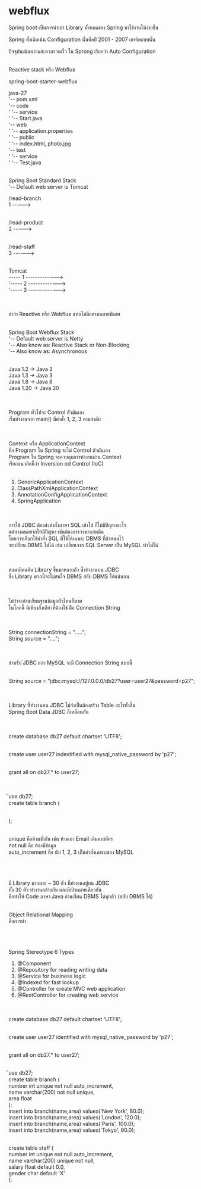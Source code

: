 # webflux

Spring boot  เป็นการนำเอา Library ทั้งหมดของ Spring มาใช้งานให้ง่ายขึ้น<br>

Spring ดั้งเดิมเน้น Configuration นั้นคือปี 2001 - 2007 เขาคิดแบบนั้น<br>

ปัจจุบันเน้นความสะดวกรวดเร็ว ใน Sprong เรียกว่า Auto Configuration<br><br>


Reactive stack หรือ Webflux<br>

spring-boot-starter-webflux<br>


java-27<br>
'-- pom.xml<br>
'-- code<br>
'    '-- service<br>
'         '-- Start.java<br>
'-- web<br>
'    '-- application.properties<br>
'    '-- public<br>
'          '-- index.html, photo.jpg<br>
'-- test<br>
'    '-- service<br>
'         '-- Test.java<br><br>


Spring Boot Standard Stack<br>
'-- Default web server is Tomcat<br>

/read-branch<br>
1 -----><br><br>

/read-product<br>
2 -----><br><br>

/read-staff<br>
3 ------><br><br>

Tomcat<br>
   ----- 1 -------------><br>
               '----- 2 -------------><br>
                             '----- 3 -------------><br><br><br>


คำว่า Reactive หรือ Webflux แทบไม่มีคสามหมายพิเศษ<br><br>

Spring Boot Webflux Stack<br>
'-- Default web server is Netty<br>
'-- Also know as: Reactive Stack or Non-Blocking <br>
'-- Also know as: Asynchronous<br><br>

Java 1.2       -> Java 2<br>
Java 1.3       -> Java 3<br>
Java 1.8       -> Java 8<br>
Java 1.20      -> Java 20<br><br><br>


Program ทั่วไปจะ Control ตัวมันเอง<br>
เริ่มทำงานจาก main() มีคำสั่ง 1, 2, 3 ตามลำดับ<br><br><br>


Context หรือ ApplicationContext<br>
คือ Program ใน Spring จะไม่ Control ตัวมันเอง<br>
Program ใน Spring จะควบคุมการทำงานผ่าน Context<br>
เรียกแนวคิดนี้ว่า Inversion od Control (IoC)<br><br>

1. GenericApplicationContext<br>
2. ClassPathXmlApplicationContext<br>
3. AnnotationConfigApplicationContext<br>
4. SpringApplication<br><br><br>


การใช้ JDBC ต้องส่งคำสั่งภาษา SQL เข้าไป ก็ไม่มีปัญหาอะไร<br>
แต่บางคนอยากให้มีปัญหา เช่นต้องการวางยาเสพติด<br>
โดยการเลือกใช้คำสั่ง SQL ที่ใช้ได้เฉพาะ DBMS ที่กำหนดไว้<br>
จะเปลี่ยน DBMS ไม่ได้ เช่น เปลี่ยนจาก SQL Server เป็น MySQL ทำไม่ได้<br><br><br>


ต่อมามีคนคิด Library ขึ้นมาหลายตัว ซึ่งทำงานบน JDBC<br>
ซึ่ง Library พวกนี้จะไม่สนใจ DBMS สลับ DBMS ได้แน่นอน<br><br><br>


ไม่ว่าจะอ่านเขียนฐานข้อมูลตัวไหนก็ตาม<br>
ในโลกนี้ มีเพียงสิ่งเดียวที่ต้องใช้ คืิอ Connection String<br><br><br>


String connectionString = ".....";<br>
String source = "....";<br><br><br>

สำหรับ ๋JDBC และ MySQL จะมี Connection String แบบนี้<br><br>

String source = "jdbc:mysql://127.0.0.0/db27?user=user27&password=p27";<br><br><br>


Library ที่ทำงานบน JDBC ไม่จำเป็นต้องสร้าง Table อะไรทั้งสิ้น<br>
Spring Boot Data JDBC ก็เหมือนกัน<br><br><br>


create database db27 default chartset 'UTF8';<br><br>

create user user27 indextified with mysql_native_password by 'p27';<br><br>

grant all on db27.* to user27;<br><br><br>


ีuse db27;<br>
create table branch (<br><br>

);<br><br>

unique คือห้ามซ้ำกัน เช่น ห้ามเอา Email เดิมมาสมัคร<br>
not null คือ ต้องมีข้อมูล<br>
auto_increment คือ นับ 1, 2, 3 เป็นคำสั่งเฉพาะของ MySQL<br><br><br><br>



มี Library มากมาย ~ 30 ตัว  ที่ทำงานอยู่บน JDBC<br>
ทั้ง 30 ตัว ทำงานคล้ายกัน และมีเป้าหมายเดียวกัน<br>
คือทำให้ Code ภาษา Java อ่านเขียน DBMS ได้ทุกตัว (สลับ DBMS ได้)<br><br>

Object Relational Mapping<br> 
คือการทำ<br><br><br><br>



Spring Stereotype 6 Types<br>
1. @Component<br>
2. @Repository     for reading writing data<br>
3. @Service        for business logic<br>
4. @Indexed        for fast lookup<br>
5. @Controller     for create MVC web application<br>
6. @RestController for creating web service<br><br><br>


create database db27 default chartset 'UTF8';<br><br>

create user user27 identified with mysql_native_password by 'p27';<br><br>

grant all on db27.* to user27;<br><br>

ีuse db27;<br>
create table branch (<br>
    number    int unique not null auto_increment,<br>
    name      varchar(200) not null unique,<br>
    area      float<br>
);<br>
insert into branch(name,area) values('New York', 80.0);<br>
insert into branch(name,area) values('London', 120.0);<br>
insert into branch(name,area) values('Paris', 100.0);<br>
insert into branch(name,area) values('Tokyo', 90.0);<br><br>

create table staff (<br>
    number   int unique not null auto_increment,<br>
    name     varchar(200) unique not null,<br>
    salary   float default 0.0,<br>
    gender   char default 'X'<br>
);<br>







